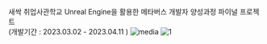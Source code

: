 새싹 취업사관학교 Unreal Engine을 활용한 메타버스 개발자 양성과정 파이널 프로젝트<br/> 
(개발기간 : 2023.03.02 - 2023.04.11 )
![media](https://github.com/user-attachments/assets/41cb19e3-0066-43df-9d20-e46f1de23de7)
![1](https://github.com/user-attachments/assets/9f1ae806-7a43-4884-9f88-1c1e9d0a4612)
